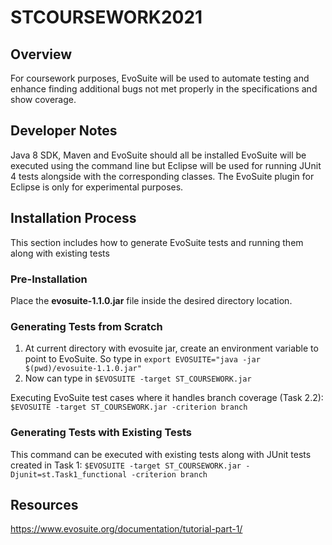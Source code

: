 # STCOURSEWORK2021

## Overview
For coursework purposes, EvoSuite will be used to automate testing and enhance finding additional bugs not met properly in the specifications and show coverage.

## Developer Notes
Java 8 SDK, Maven and EvoSuite should all be installed
EvoSuite will be executed using the command line but Eclipse  will be used for running JUnit 4 tests alongside with the corresponding classes. The EvoSuite plugin for Eclipse is only for experimental purposes.

## Installation Process
This section includes how to generate EvoSuite tests and running them along with existing tests

### Pre-Installation
Place the **evosuite-1.1.0.jar** file inside the desired directory location.

### Generating Tests from Scratch
1. At current directory with evosuite jar, create an environment variable to point to EvoSuite. So type in `export EVOSUITE="java -jar $(pwd)/evosuite-1.1.0.jar"`
2. Now can type in `$EVOSUITE -target ST_COURSEWORK.jar`

Executing EvoSuite test cases where it handles branch coverage (Task 2.2): `$EVOSUITE -target ST_COURSEWORK.jar -criterion branch`

### Generating Tests with Existing Tests
This command can be executed with existing tests along with JUnit tests created in Task 1: `$EVOSUITE -target ST_COURSEWORK.jar -Djunit=st.Task1_functional -criterion branch`

## Resources
https://www.evosuite.org/documentation/tutorial-part-1/

